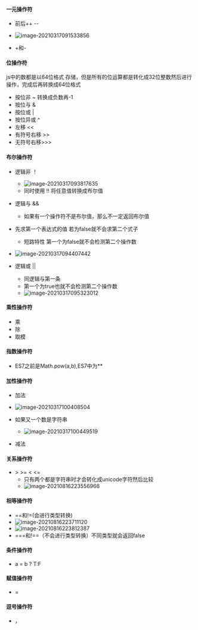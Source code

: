 #### 一元操作符

+ 前后++ --
+ ![image-20210317091533856](C:\Users\25760\AppData\Roaming\Typora\typora-user-images\image-20210317091533856.png)

+ +和-

#### 位操作符

js中的数都是以64位格式 存储，但是所有的位运算都是转化成32位整数然后进行操作，完成后再转换成64位格式

+ 按位非    ~  转换成负数再-1
+ 按位与    &
+ 按位或    |
+ 按位异或 ^
+ 左移        <<
+ 有符号右移 >>
+ 无符号右移>>>

#### 布尔操作符

+ 逻辑非 ！
  + ![image-20210317093817635](C:\Users\25760\AppData\Roaming\Typora\typora-user-images\image-20210317093817635.png)
  + 同时使用 !! 将任意值转换成布尔值

+ 逻辑与 &&

  + 如果有一个操作符不是布尔值，那么不一定返回布尔值
+ 先求第一个表达式的值 若为false就不会求第二个式子
  + 短路特性 第一个为false就不会检测第二个操作数
+ ![image-20210317094407442](C:\Users\25760\AppData\Roaming\Typora\typora-user-images\image-20210317094407442.png)
  
+ 逻辑或 ||

  + 同逻辑与第一条
  + 第一个为true也就不会检测第二个操作数
  + ![image-20210317095323012](C:\Users\25760\AppData\Roaming\Typora\typora-user-images\image-20210317095323012.png)

#### 乘性操作符

+ 乘
+ 除
+ 取模

#### 指数操作符 

+ ES7之前是Math.pow(a,b),ES7中为**

#### 加性操作符

+ 加法

+ ![image-20210317100408504](C:\Users\25760\AppData\Roaming\Typora\typora-user-images\image-20210317100408504.png)

+ 如果又一个数是字符串 
  + ![image-20210317100449519](C:\Users\25760\AppData\Roaming\Typora\typora-user-images\image-20210317100449519.png)

+ 减法

#### 关系操作符

+  \> >= < <=  
   - 只有两个都是字符串时才会转化成unicode字符然后比较
   - ![image-20210816223556966](C:\Users\25760\AppData\Roaming\Typora\typora-user-images\image-20210816223556966.png)

#### 相等操作符

+ ==和!=(会进行类型转换)
+ ![image-20210816223711120](C:\Users\25760\AppData\Roaming\Typora\typora-user-images\image-20210816223711120.png)
+ ![image-20210816223812387](C:\Users\25760\AppData\Roaming\Typora\typora-user-images\image-20210816223812387.png)
+ ===和!==（不会进行类型转换）不同类型就会返回false

#### 条件操作符

+ a = b ? T:F

#### 赋值操作符

+ =

#### 逗号操作符

+ ，



